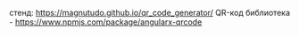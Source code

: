 стенд: https://magnutudo.github.io/qr_code_generator/
QR-код библиотека - https://www.npmjs.com/package/angularx-qrcode

